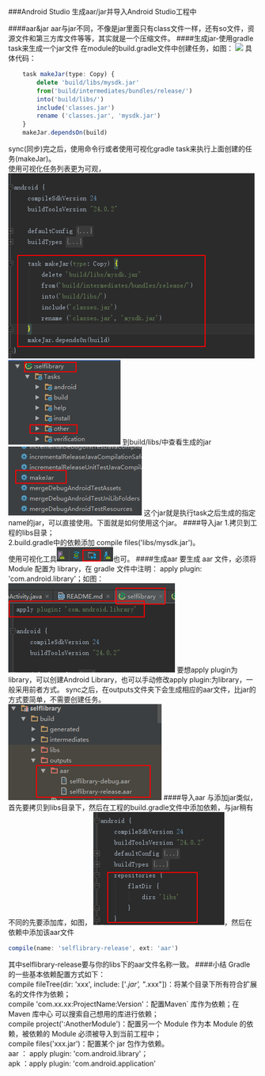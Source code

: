 ###Android Studio 生成aar/jar并导入Android Studio工程中

####aar&jar
aar与jar不同，不像是jar里面只有class文件一样，还有so文件，资源文件和第三方库文件等等，其实就是一个压缩文件。
####生成jar-使用gradle task来生成一个jar文件
在module的build.gradle文件中创建任务，如图：
<img src='img0.png'/>
具体代码：
```javascript
    task makeJar(type: Copy) {
        delete 'build/libs/mysdk.jar'
        from('build/intermediates/bundles/release/')
        into('build/libs/')
        include('classes.jar')
        rename ('classes.jar', 'mysdk.jar')
    }
    makeJar.dependsOn(build)
```
sync(同步)完之后，使用命令行或者使用可视化gradle task来执行上面创建的任务(makeJar)。<br/>
使用可视化任务列表更为可观，<img src="https://github.com/ZQiang94/3rdLib2Depend/blob/master/imgs/img0.png"/><img src="https://github.com/ZQiang94/3rdLib2Depend/blob/master/imgs/img1.png"/>
到build/libs/中查看生成的jar
<img src="https://github.com/ZQiang94/3rdLib2Depend/blob/master/imgs/img2.png"/>
这个jar就是执行task之后生成的指定name的jar，可以直接使用。下面就是如何使用这个jar。
####导入jar
1.拷贝到工程的libs目录；<br/>
2.build.gradle中的依赖添加 compile files('libs/mysdk.jar')。<br/>
使用可视化工具<img src="https://github.com/ZQiang94/3rdLib2Depend/blob/master/imgs/img4.png"/>也可。
####生成aar
要生成 aar 文件，必须将 Module 配置为 library，在 gradle 文件中注明： apply plugin: 'com.android.library'；如图：
<img src="https://github.com/ZQiang94/3rdLib2Depend/blob/master/imgs/img5.png"/>
要想apply plugin为library，可以创建Android Library，也可以手动修改apply plugin:为library，一般采用前者方式。
sync之后，在outputs文件夹下会生成相应的aar文件，比jar的方式要简单，不需要创建任务。
<img src="https://github.com/ZQiang94/3rdLib2Depend/blob/master/imgs/img6.png"/>
####导入aar
与添加jar类似，首先要拷贝到libs目录下，然后在工程的build.gradle文件中添加依赖，与jar稍有不同的先要添加库，如图，
<img src="https://github.com/ZQiang94/3rdLib2Depend/blob/master/imgs/img7.png"/>，然后在依赖中添加该aar文件
```javascript
compile(name: 'selflibrary-release', ext: 'aar')
```
其中selflibrary-release要与你的libs下的aar文件名称一致。
####小结
Gradle 的一些基本依赖配置方式如下：<br/>
compile fileTree(dir: 'xxx', include: ['*.jar', "*.xxx"])：将某个目录下所有符合扩展名的文件作为依赖；<br/>
compile 'com.xx.xx:ProjectName:Version'：配置Maven` 库作为依赖；在 Maven 库中心 可以搜索自己想用的库进行依赖；<br/>
compile project(':AnotherModule')：配置另一个 Module 作为本 Module 的依赖，被依赖的 Module 必须被导入到当前工程中；<br/>
compile files('xxx.jar')：配置某个 jar 包作为依赖。<br/>
aar ： apply plugin: 'com.android.library'；<br/>
apk ：apply plugin: 'com.android.application'